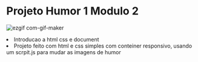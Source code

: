 <h1>Projeto Humor 1 Modulo 2</h1>

 ![ezgif com-gif-maker](https://user-images.githubusercontent.com/89049153/138205348-a2de6e85-2519-4663-88c1-09cf864749d8.gif)
 
 
<li>Introducao a html css e document</li>
<li>Projeto feito com html e css simples com conteiner responsivo, usando um scrpit.js para mudar as imagens de humor</l1>

